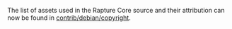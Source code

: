 The list of assets used in the Rapture Core source and their attribution can now be found in [contrib/debian/copyright](../contrib/debian/copyright).
